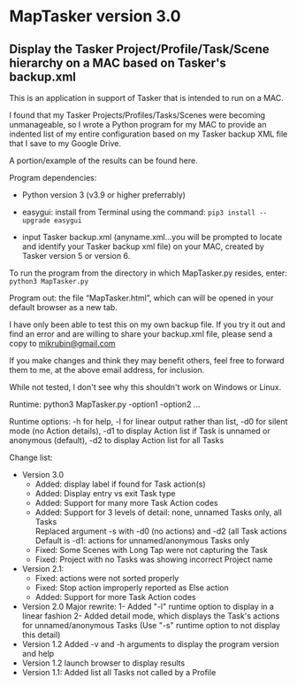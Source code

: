 # MapTasker version 3.0
## Display the Tasker Project/Profile/Task/Scene hierarchy on a MAC based on Tasker's backup.xml

This is an application in support of Tasker that is intended to run on a MAC.
 
I found that my Tasker Projects/Profiles/Tasks/Scenes were becoming unmanageable, so I wrote a Python program for my MAC to provide an indented list of my entire configuration based on my Tasker backup XML file that I save to my Google Drive.
 
A portion/example of the results can be found here.
 
Program dependencies:
-	Python version 3 (v3.9 or higher preferrably)
-	easygui: 
  install from Terminal using the command: ```pip3 install --upgrade easygui```
  
-	input Tasker backup.xml (anyname.xml…you will be prompted to locate and identify your Tasker backup xml file) on your MAC, created by Tasker version 5 or version 6. 

To run the program from the directory in which MapTasker.py resides, enter: ```python3 MapTasker.py```
 
Program out: the file “MapTasker.html”, which can will be opened in your default browser as a new tab.  
 
I have only been able to test this on my own backup file. If you try it out and find an error and are willing to share your backup.xml file, please send a copy to mikrubin@gmail.com 
 
If you make changes and think they may benefit others, feel free to forward them to me, at the above email address, for inclusion.
 
While not tested, I don't see why this shouldn't work on Windows or Linux.
 
Runtime: python3 MapTasker.py -option1 -option2 ...
 
Runtime options: -h for help, -l for linear output rather than list, -d0 for silent mode (no Action details), -d1 to display Action list if Task is unnamed or anonymous (default), -d2 to display Action list for all Tasks
 
Change list:
- Version 3.0 
    - Added: display label if found for Task action(s)                                     
    - Added: Display entry vs exit Task type                                               
    - Added: Support for many more Task Action codes                                                                                          
    - Added: Support for 3 levels of detail: none, unnamed Tasks only, all Tasks           
             Replaced argument -s with -d0 (no actions) and -d2 (all Task actions          
             Default is -d1: actions for unnamed/anonymous Tasks only                      
    - Fixed: Some Scenes with Long Tap were not capturing the Task                         
    - Fixed: Project with no Tasks was showing incorrect Project name                      
- Version 2.1:
    - Fixed: actions were not sorted properly
    - Fixed: Stop action improperly reported as Else action
    - Added: Support for more Task Action codes
- Version 2.0 Major rewrite:
    1- Added "-l" runtime option to display in a linear fashion
    2- Added detail mode, which displays the Task's actions for unnamed/anonymous Tasks
       (Use "-s" runtime option to not display this detail)
-	Version 1.2 Added -v and -h arguments to display the program version and help                  
-	Version 1.2 launch browser to display results                                                    
-	Version 1.1: Added list all Tasks not called by a Profile
